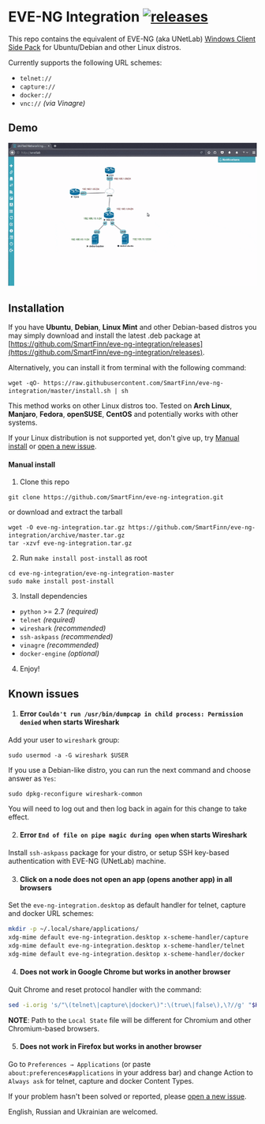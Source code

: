 # EVE-NG Integration [![releases](https://img.shields.io/github/release/smartfinn/eve-ng-integration.svg)](https://github.com/SmartFinn/eve-ng-integration/releases)

This repo contains the equivalent of EVE-NG (aka UNetLab) [Windows Client Side Pack](http://www.eve-ng.net/index.php/downloads/windows-client-side-pack) for Ubuntu/Debian and other Linux distros.

Currently supports the following URL schemes:

* `telnet://`
* `capture://`
* `docker://`
* `vnc://` _(via Vinagre)_

## Demo

![Demo](demo.gif)

## Installation

If you have **Ubuntu**, **Debian**, **Linux Mint** and other Debian-based distros you may simply download and install the latest .deb package at [https://github.com/SmartFinn/eve-ng-integration/releases](https://github.com/SmartFinn/eve-ng-integration/releases).

Alternatively, you can install it from terminal with the following command:

```
wget -qO- https://raw.githubusercontent.com/SmartFinn/eve-ng-integration/master/install.sh | sh
```

This method works on other Linux distros too. Tested on **Arch Linux**, **Manjaro**, **Fedora**, **openSUSE**, **CentOS** and potentially works with other systems.

If your Linux distribution is not supported yet, don't give up, try [Manual install](#manual-install) or [open a new issue](https://github.com/SmartFinn/eve-ng-integration/issues/new).

#### Manual install

1. Clone this repo

  ```
  git clone https://github.com/SmartFinn/eve-ng-integration.git
  ```
  or download and extract the tarball
  ```
  wget -O eve-ng-integration.tar.gz https://github.com/SmartFinn/eve-ng-integration/archive/master.tar.gz
  tar -xzvf eve-ng-integration.tar.gz
  ```

2. Run `make install post-install` as root

  ```
  cd eve-ng-integration/eve-ng-integration-master
  sudo make install post-install
  ```

3. Install dependencies

  * `python` >= 2.7 _(required)_
  * `telnet` _(required)_
  * `wireshark` _(recommended)_
  * `ssh-askpass` _(recommended)_
  * `vinagre` _(recommended)_
  * `docker-engine` _(optional)_

4. Enjoy!

## Known issues

1. #### Error `Couldn't run /usr/bin/dumpcap in child process: Permission denied` when starts Wireshark

  Add your user to `wireshark` group:

  ```
  sudo usermod -a -G wireshark $USER
  ```

  If you use a Debian-like distro, you can run the next command and choose answer as `Yes`:

  ```
  sudo dpkg-reconfigure wireshark-common
  ```

  You will need to log out and then log back in again for this change to take effect.

2. #### Error `End of file on pipe magic during open` when starts Wireshark

  Install `ssh-askpass` package for your distro, or setup SSH key-based authentication with EVE-NG (UNetLab) machine.

3. #### Click on a node does not open an app (opens another app) in all browsers

  Set the `eve-ng-integration.desktop` as default handler for telnet, capture and docker URL schemes:

  ```bash
  mkdir -p ~/.local/share/applications/
  xdg-mime default eve-ng-integration.desktop x-scheme-handler/capture
  xdg-mime default eve-ng-integration.desktop x-scheme-handler/telnet
  xdg-mime default eve-ng-integration.desktop x-scheme-handler/docker
  ```

4. #### Does not work in Google Chrome but works in another browser

  Quit Chrome and reset protocol handler with the command:

  ```bash
  sed -i.orig 's/"\(telnet\|capture\|docker\)":\(true\|false\),\?//g' "$HOME/.config/google-chrome/Local State"
  ```

  **NOTE**: Path to the `Local State` file will be different for Chromium and other Chromium-based browsers.

5. #### Does not work in Firefox but works in another browser

  Go to `Preferences → Applications` (or paste `about:preferences#applications` in your address bar) and change Action to `Always ask` for telnet, capture and docker Content Types.

If your problem hasn't been solved or reported, please [open a new issue](https://github.com/SmartFinn/eve-ng-integration/issues).

English, Russian and Ukrainian are welcomed.
